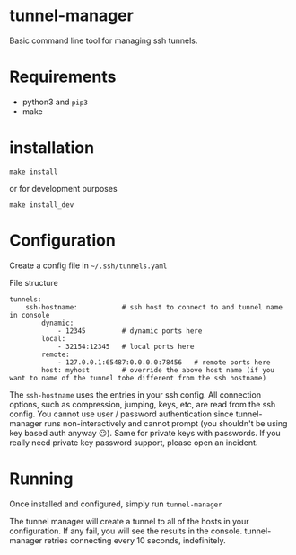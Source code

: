 # tunnel-manager

Basic command line tool for managing ssh tunnels.

# Requirements

- python3 and  `pip3`
- make

# installation 

`make install`

or for development purposes

`make install_dev`

# Configuration

Create a config file in `~/.ssh/tunnels.yaml`

File structure

```
tunnels:
    ssh-hostname:           # ssh host to connect to and tunnel name in console
        dynamic:
            - 12345         # dynamic ports here
        local:
            - 32154:12345   # local ports here
        remote:
            - 127.0.0.1:65487:0.0.0.0:78456   # remote ports here
        host: myhost        # override the above host name (if you want to name of the tunnel tobe different from the ssh hostname)

```

The `ssh-hostname` uses the entries in your ssh config.  All connection options, such as compression, jumping, keys, etc, are read from the ssh config.  You cannot use user / password authentication since tunnel-manager runs non-interactively and cannot prompt (you shouldn't be using key based auth anyway ☹).  Same for private keys with passwords.  If you really need private key password support, please open an incident.

# Running

Once installed and configured, simply run `tunnel-manager`

The tunnel manager will create a tunnel to all of the hosts in your configuration.  If any fail, you will see the results in the console.  tunnel-manager retries connecting every 10 seconds, indefinitely.  

